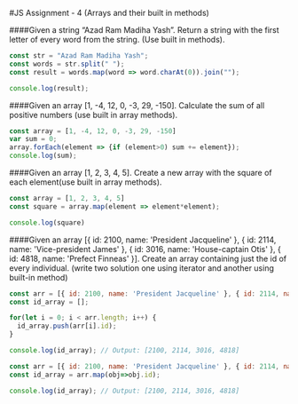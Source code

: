 #JS Assignment - 4 (Arrays and their built in methods)

####Given a string “Azad Ram Madiha Yash”. Return a string with the first letter of every word from the string. (Use built in methods).

```javascript
const str = "Azad Ram Madiha Yash";
const words = str.split(" ");
const result = words.map(word => word.charAt(0)).join("");

console.log(result);
```

####Given an array [1, -4, 12, 0, -3, 29, -150]. Calculate the sum of all positive numbers (use built in array methods).

```javascript
const array = [1, -4, 12, 0, -3, 29, -150]
var sum = 0;
array.forEach(element => {if (element>0) sum += element});
console.log(sum);
```
####Given an array [1, 2, 3, 4, 5]. Create a new array with the square of each element(use built in array methods).

```javascript
const array = [1, 2, 3, 4, 5]
const square = array.map(element => element*element);

console.log(square)
```

####Given an array [{ id: 2100, name: 'President Jacqueline' }, { id: 2114, name: 'Vice-president James' }, { id: 3016, name: 'House-captain Otis' },  { id: 4818, name: 'Prefect Finneas' }]. Create an array containing just the id of every individual. (write two solution one using iterator and another using built-in method)

```javascript
const arr = [{ id: 2100, name: 'President Jacqueline' }, { id: 2114, name: 'Vice-president James' }, { id: 3016, name: 'House-captain Otis' },  { id: 4818, name: 'Prefect Finneas' }];
const id_array = [];

for(let i = 0; i < arr.length; i++) {
  id_array.push(arr[i].id);
}

console.log(id_array); // Output: [2100, 2114, 3016, 4818]
```

```javascript
const arr = [{ id: 2100, name: 'President Jacqueline' }, { id: 2114, name: 'Vice-president James' }, { id: 3016, name: 'House-captain Otis' },  { id: 4818, name: 'Prefect Finneas' }];
const id_array = arr.map(obj=>obj.id);

console.log(id_array); // Output: [2100, 2114, 3016, 4818]
```